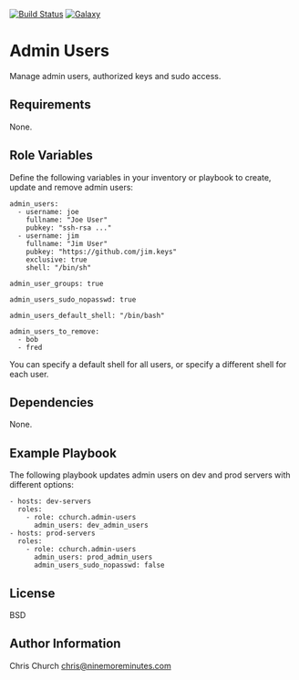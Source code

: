[![Build Status](http://img.shields.io/travis/cchurch/ansible-role-admin-users.svg)](https://travis-ci.org/cchurch/ansible-role-admin-users)
[![Galaxy](http://img.shields.io/badge/galaxy-cchurch.admin--users-blue.svg)](https://galaxy.ansible.com/cchurch/admin-users/)

Admin Users
===========

Manage admin users, authorized keys and sudo access.

Requirements
------------

None.

Role Variables
--------------

Define the following variables in your inventory or playbook to create, update
and remove admin users:

    admin_users:
      - username: joe
        fullname: "Joe User"
        pubkey: "ssh-rsa ..."
      - username: jim
        fullname: "Jim User"
        pubkey: "https://github.com/jim.keys"
        exclusive: true
        shell: "/bin/sh"

    admin_user_groups: true

    admin_users_sudo_nopasswd: true

    admin_users_default_shell: "/bin/bash"

    admin_users_to_remove:
      - bob
      - fred

You can specify a default shell for all users, or specify a different shell for
each user.

Dependencies
------------

None.

Example Playbook
----------------

The following playbook updates admin users on dev and prod servers with
different options:

    - hosts: dev-servers
      roles:
        - role: cchurch.admin-users
          admin_users: dev_admin_users
    - hosts: prod-servers
      roles:
        - role: cchurch.admin-users
          admin_users: prod_admin_users
          admin_users_sudo_nopasswd: false

License
-------

BSD

Author Information
------------------

Chris Church
chris@ninemoreminutes.com
